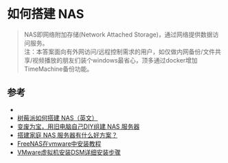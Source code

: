 # 如何搭建 NAS

>NAS即网络附加存储(Network Attached Storage)，通过网络提供数据访问服务。  
注：本答案面向有外网访问/远程控制需求的用户，如仅做内网备份/文件共享/视频播放的朋友们装个windows最省心，顶多通过docker增加TimeMachine备份功能。




## 参考
- 
- [树莓派如何搭建 NAS（英文）](https://opensource.com/article/18/7/network-attached-storage-Raspberry-Pi)
- [变废为宝，用旧电脑自己DIY组建 NAS 服务器](https://www.cnblogs.com/mq0036/p/5281185.html#top)
- [搭建家庭 NAS 服务器有什么好方案？](https://www.zhihu.com/question/21359049)
- [FreeNAS在vmware中安装教程](http://blog.51cto.com/marsyu/639749)
- [VMware虚拟机安装DSM详细安装步骤](https://post.smzdm.com/p/350104/)
